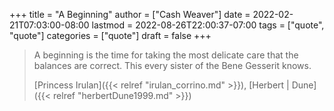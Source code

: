 +++
title = "A Beginning"
author = ["Cash Weaver"]
date = 2022-02-21T07:03:00-08:00
lastmod = 2022-08-26T22:00:37-07:00
tags = ["quote", "quote"]
categories = ["quote"]
draft = false
+++

> A beginning is the time for taking the most delicate care that the balances are correct. This every sister of the Bene Gesserit knows.
>
> [Princess Irulan]({{< relref "irulan_corrino.md" >}}), [Herbert | Dune]({{< relref "herbertDune1999.md" >}})
